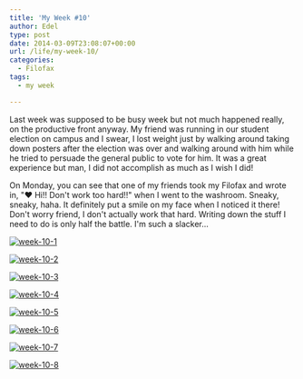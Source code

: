 ```yaml
---
title: 'My Week #10'
author: Edel
type: post
date: 2014-03-09T23:08:07+00:00
url: /life/my-week-10/
categories:
  - Filofax
tags:
  - my week

---
```

Last week was supposed to be busy week but not much happened really, on the productive front anyway. My friend was running in our student election on campus and I swear, I lost weight just by walking around taking down posters after the election was over and walking around with him while he tried to persuade the general public to vote for him. It was a great experience but man, I did not accomplish as much as I wish I did!

On Monday, you can see that one of my friends took my Filofax and wrote in, "&hearts; Hi!! Don't work too hard!!" when I went to the washroom. Sneaky, sneaky, haha. It definitely put a smile on my face when I noticed it there! Don't worry friend, I don't actually work that hard. Writing down the stuff I need to do is only half the battle. I'm such a slacker...

[<img src="http://scattered.me/wp-content/uploads/2014/03/week-10-1.png" alt="week-10-1" class="img-responsive" />][1]

[<img src="http://scattered.me/wp-content/uploads/2014/03/week-10-2.png" alt="week-10-2" class="img-responsive" />][2]

[<img src="http://scattered.me/wp-content/uploads/2014/03/week-10-3.png" alt="week-10-3" class="img-responsive" />][3]

[<img src="http://scattered.me/wp-content/uploads/2014/03/week-10-4.png" alt="week-10-4" class="img-responsive" />][4]

[<img src="http://scattered.me/wp-content/uploads/2014/03/week-10-5.png" alt="week-10-5" class="img-responsive" />][5]

[<img src="http://scattered.me/wp-content/uploads/2014/03/week-10-6.png" alt="week-10-6" class="img-responsive" />][6]

[<img src="http://scattered.me/wp-content/uploads/2014/03/week-10-7.png" alt="week-10-7" class="img-responsive" />][7]

[<img src="http://scattered.me/wp-content/uploads/2014/03/week-10-8.png" alt="week-10-8" class="img-responsive" />][8]




 [1]: http://scattered.me/wp-content/uploads/2014/03/week-10-1.png
 [2]: http://scattered.me/wp-content/uploads/2014/03/week-10-2.png
 [3]: http://scattered.me/wp-content/uploads/2014/03/week-10-3.png
 [4]: http://scattered.me/wp-content/uploads/2014/03/week-10-4.png
 [5]: http://scattered.me/wp-content/uploads/2014/03/week-10-5.png
 [6]: http://scattered.me/wp-content/uploads/2014/03/week-10-6.png
 [7]: http://scattered.me/wp-content/uploads/2014/03/week-10-7.png
 [8]: http://scattered.me/wp-content/uploads/2014/03/week-10-8.png